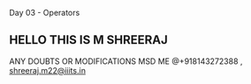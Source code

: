 Day 03 - Operators
## HELLO THIS IS M SHREERAJ 
ANY DOUBTS OR MODIFICATIONS MSD ME @+918143272388 , shreeraj.m22@iiits.in
